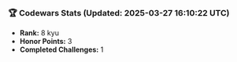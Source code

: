 ### 🏆 Codewars Stats (Updated: 2025-03-27 16:10:22 UTC)

- **Rank:** 8 kyu
- **Honor Points:** 3
- **Completed Challenges:** 1
